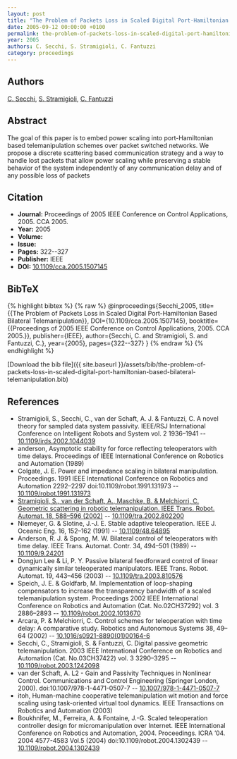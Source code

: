 ```yaml
---
layout: post
title: "The Problem of Packets Loss in Scaled Digital Port-Hamiltonian Based Bilateral Telemanipulation"
date: 2005-09-12 00:00:00 +0100
permalink: the-problem-of-packets-loss-in-scaled-digital-port-hamiltonian-based-bilateral-telemanipulation
year: 2005
authors: C. Secchi, S. Stramigioli, C. Fantuzzi
category: proceedings
---
```

 
## Authors
[C. Secchi](authors/cristian-secchi), [S. Stramigioli](authors/stefano-stramigioli), [C. Fantuzzi](authors/cesare-fantuzzi)
 
## Abstract
The goal of this paper is to embed power scaling into port-Hamiltonian based telemanipulation schemes over packet switched networks. We propose a discrete scattering based communication strategy and a way to handle lost packets that allow power scaling while preserving a stable behavior of the system independently of any communication delay and of any possible loss of packets
 
## Citation
- **Journal:** Proceedings of 2005 IEEE Conference on Control Applications, 2005. CCA 2005.
- **Year:** 2005
- **Volume:** 
- **Issue:** 
- **Pages:** 322--327
- **Publisher:** IEEE
- **DOI:** [10.1109/cca.2005.1507145](https://doi.org/10.1109/cca.2005.1507145)
 
## BibTeX
{% highlight bibtex %}
{% raw %}
@inproceedings{Secchi_2005,
  title={{The Problem of Packets Loss in Scaled Digital Port-Hamiltonian Based Bilateral Telemanipulation}},
  DOI={10.1109/cca.2005.1507145},
  booktitle={{Proceedings of 2005 IEEE Conference on Control Applications, 2005. CCA 2005.}},
  publisher={IEEE},
  author={Secchi, C. and Stramigioli, S. and Fantuzzi, C.},
  year={2005},
  pages={322--327}
}
{% endraw %}
{% endhighlight %}
 
[Download the bib file]({{ site.baseurl }}/assets/bib/the-problem-of-packets-loss-in-scaled-digital-port-hamiltonian-based-bilateral-telemanipulation.bib)
 
## References
- Stramigioli, S., Secchi, C., van der Schaft, A. J. & Fantuzzi, C. A novel theory for sampled data system passivity. IEEE/RSJ International Conference on Intelligent Robots and System vol. 2 1936–1941 -- [10.1109/irds.2002.1044039](https://doi.org/10.1109/irds.2002.1044039)
- anderson, Asymptotic stability for force reflecting teleoperators with time delays. Proceedings of IEEE International Conference on Robotics and Automation (1989)
- Colgate, J. E. Power and impedance scaling in bilateral manipulation. Proceedings. 1991 IEEE International Conference on Robotics and Automation 2292–2297 doi:10.1109/robot.1991.131973 -- [10.1109/robot.1991.131973](https://doi.org/10.1109/robot.1991.131973)
- [Stramigioli, S., van der Schaft, A., Maschke, B. & Melchiorri, C. Geometric scattering in robotic telemanipulation. IEEE Trans. Robot. Automat. 18, 588–596 (2002)](geometric-scattering-in-robotic-telemanipulation) -- [10.1109/tra.2002.802200](https://doi.org/10.1109/tra.2002.802200)
- Niemeyer, G. & Slotine, J.-J. E. Stable adaptive teleoperation. IEEE J. Oceanic Eng. 16, 152–162 (1991) -- [10.1109/48.64895](https://doi.org/10.1109/48.64895)
- Anderson, R. J. & Spong, M. W. Bilateral control of teleoperators with time delay. IEEE Trans. Automat. Contr. 34, 494–501 (1989) -- [10.1109/9.24201](https://doi.org/10.1109/9.24201)
- Dongjun Lee & Li, P. Y. Passive bilateral feedforward control of linear dynamically similar teleoperated manipulators. IEEE Trans. Robot. Automat. 19, 443–456 (2003) -- [10.1109/tra.2003.810576](https://doi.org/10.1109/tra.2003.810576)
- Speich, J. E. & Goldfarb, M. Implementation of loop-shaping compensators to increase the transparency bandwidth of a scaled telemanipulation system. Proceedings 2002 IEEE International Conference on Robotics and Automation (Cat. No.02CH37292) vol. 3 2886–2893 -- [10.1109/robot.2002.1013670](https://doi.org/10.1109/robot.2002.1013670)
- Arcara, P. & Melchiorri, C. Control schemes for teleoperation with time delay: A comparative study. Robotics and Autonomous Systems 38, 49–64 (2002) -- [10.1016/s0921-8890(01)00164-6](https://doi.org/10.1016/s0921-8890(01)00164-6)
- Secchi, C., Stramigioli, S. & Fantuzzi, C. Digital passive geometric telemanipulation. 2003 IEEE International Conference on Robotics and Automation (Cat. No.03CH37422) vol. 3 3290–3295 -- [10.1109/robot.2003.1242098](https://doi.org/10.1109/robot.2003.1242098)
- van der Schaft, A. L2 - Gain and Passivity Techniques in Nonlinear Control. Communications and Control Engineering (Springer London, 2000). doi:10.1007/978-1-4471-0507-7 -- [10.1007/978-1-4471-0507-7](https://doi.org/10.1007/978-1-4471-0507-7)
- itoh, Human-machine cooperative telemanipulation wit motion and force scaling using task-oriented virtual tool dynamics. IEEE Transactions on Robotics and Automation (2003)
- Boukhnifer, M., Ferreira, A. & Fontaine, J.-G. Scaled teleoperation controller design for micromanipulation over Internet. IEEE International Conference on Robotics and Automation, 2004. Proceedings. ICRA ’04. 2004 4577-4583 Vol.5 (2004) doi:10.1109/robot.2004.1302439 -- [10.1109/robot.2004.1302439](https://doi.org/10.1109/robot.2004.1302439)

